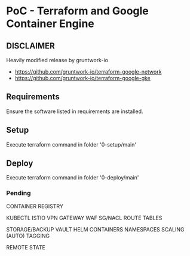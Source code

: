 # PoC - Terraform and Google Container Engine

## DISCLAIMER

Heavily modified release by gruntwork-io
  - https://github.com/gruntwork-io/terraform-google-network
  - https://github.com/gruntwork-io/terraform-google-gke

## Requirements

Ensure the software listed in requirements are installed.

## Setup

Execute terraform command in folder '0-setup/main'

## Deploy

Execute terraform command in folder '0-deploy/main'

### Pending
CONTAINER REGISTRY

KUBECTL
ISTIO
VPN GATEWAY
WAF
SG/NACL
ROUTE TABLES


STORAGE/BACKUP
VAULT
HELM
CONTAINERS
NAMESPACES
SCALING (AUTO)
TAGGING

REMOTE STATE

